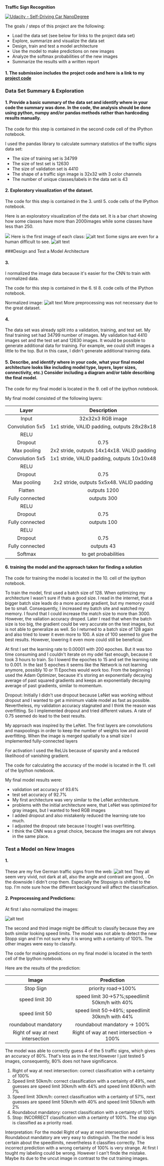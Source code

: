 **Traffic Sign Recognition** 

[![Udacity - Self-Driving Car NanoDegree](https://s3.amazonaws.com/udacity-sdc/github/shield-carnd.svg)](http://www.udacity.com/drive)

The goals / steps of this project are the following:
* Load the data set (see below for links to the project data set)
* Explore, summarize and visualize the data set
* Design, train and test a model architecture
* Use the model to make predictions on new images
* Analyze the softmax probabilities of the new images
* Summarize the results with a written report


[//]: # (Image References)

[image1]: ./examples/visualization.jpg "Visualization"
[image2]: ./examples/grayscale.jpg "Grayscaling"
[image3]: ./examples/random_noise.jpg "Random Noise"
[image4]: ./examples/placeholder.png "Traffic Sign 1"
[image5]: ./examples/placeholder.png "Traffic Sign 2"
[image6]: ./examples/placeholder.png "Traffic Sign 3"
[image7]: ./examples/placeholder.png "Traffic Sign 4"
[image8]: ./examples/placeholder.png "Traffic Sign 5"





#### 1. The submission includes the project code and here is a link to my [project code](https://github.com/christianreiser/P2-Traffic-Sign-Classifier/blob/master/Traffic_Sign_Classifier%20v1.ipynb)

### Data Set Summary & Exploration

#### 1. Provide a basic summary of the data set and identify where in your code the summary was done. In the code, the analysis should be done using python, numpy and/or pandas methods rather than hardcoding results manually.

The code for this step is contained in the second code cell of the IPython notebook.  

I used the pandas library to calculate summary statistics of the traffic
signs data set:

* The size of training set is 34799
* The size of test set is 12630
* The size of validation set is 4410
* The shape of a traffic sign image is 32x32 with 3 color channels
* The number of unique classes/labels in the data set is 43


#### 2. Exploratory visualization of the dataset.

The code for this step is contained in the 3. until 5. code cells of the IPython notebook.  

Here is an exploratory visualization of the data set. It is a bar chart showing how some classes have more than 2000images while some classes have less than 250.

![](https://github.com/christianreiser/P2-Traffic-Sign-Classifier/blob/master/Images/classes2.png)
Here is the first image of each class:
![alt text](https://github.com/christianreiser/P2-Traffic-Sign-Classifier/blob/master/Images/classes.png)
Some signs are even for a human difficult to see.
![alt text](https://github.com/christianreiser/P2-Traffic-Sign-Classifier/blob/master/Images/9random.png)

###Design and Test a Model Architecture

#### 3. 
I normalized the image data because it's easier for the CNN to train with normalized data.

The code for this step is contained in the 6. til 8. code cells of the IPython notebook.

Normalized image:
![alt text](https://github.com/christianreiser/P2-Traffic-Sign-Classifier/blob/master/Images/normal.png)
More preprocessing was not necessary due to the great dataset.

#### 4. 

The data set was already split into a validation, training, and test set.
My final training set had 34799 number of images. My validation had 4410 images set and the test set  and 12630 images.
It would be possible to generate additional data for training. For example, we could shift images a little to the top. But in this case, I didn't generate additional training data.


#### 5. Describe, and identify where in your code, what your final model architecture looks like including model type, layers, layer sizes, connectivity, etc.) Consider including a diagram and/or table describing the final model.

The code for my final model is located in the 9. cell of the ipython notebook. 

My final model consisted of the following layers:

| Layer         		|     Description	        					| 
|:---------------------:|:---------------------------------------------:| 
| Input         		| 32x32x3 RGB image   							| 
| Convolution 5x5     	| 1x1 stride, VALID padding, outputs 28x28x18 	|
| RELU					|												|
| Dropout					|		0.75										|
| Max pooling	      	| 2x2 stride,  outputs 14x14x18. 	VALID padding			|
| Convolution 5x5	    |  1x1 stride, VALID padding, outputs 10x10x48 									|
| RELU					|												|
| Dropout					|		0.75										|
| Max pooling	      	| 2x2 stride,  outputs 5x5x48. 	VALID padding			|
|	Flatten					|	outputs 1200											|
| Fully connected		| outputs 300        									|
| RELU					|												|
| Dropout					|		0.75										|       									|
| Fully connected		| outputs 100        									|
| RELU					|												|
| Dropout					|		0.75										|
| Fully connected		| outputs 43        									|
| Softmax				| to get probabilities |

 


#### 6. training the model and the approach taken for finding a solution

The code for training the model is located in the 10. cell of the ipython notebook. 

To train the model, first used a batch size of 128. When optimizing my architecture I wasn't sure if thats a good size. I read in the internet, that a bigger batch size leads do a more acurate gradient, but my memory could be to small. Consequently, I increased my batch site and watched my memory. I found that I could increase the match size to more than 3000. However, the valiation accuracy droped. Later I read that when the batch size is too big, the gradient could be very accurate on the test images, but is not able to generalize as well. So I returned to a batch size of 128 again and also tried to lower it even more to 100. A size of 100 seemed to give the best results. However, lowering it even more could still be beneficial.

At first I set the learning rate to 0.00001 with 200 epoches. But it was too time consuming and I couldn't iterate on my odel fast enough, because it took 3 hours to train. So I lowerd the epoches to 15 and set the learning rate to 0.001. In the last 5 epoches it seems like the Network is not learning anymore, possibly 10 or 11 Epoches would work too. From the beginning I used the Adam Optimizer, because it's storing an exponentially decaying average of past squared gradients and keeps an exponentially decaying average of past gradients, similar to momentum.

Dropout: Initially I didn't use dropout because LeNet was working without dropout and I wanted to get a minimum viable model as fast as possible. Nevertheless, my validation accuracy stagnated and I think the reason was overfitting. So I implemented dropout and tried different values. A rate of 0.75 seemed do lead to the best results.


My approach was inspired by the LeNet. The first layers are convolutions and maxpoolings in order to keep the number of weights low and avoid averfitting. When the image is merged spatially to a small size I implemented fully-connected layers

For activation I used the ReLUs because of sparsity and a reduced likelihood of vanishing gradient.

The code for calculating the accuracy of the model is located in the 11. cell of the Ipython notebook.

My final model results were:
* validation set accuracy of 93.6% 
* test set accuracy of 92.7%
* My first architecture was very similar to the LeNet architecture.
* problems with the initial architecture were, that LeNet was optimized for gray images, but I wanted to feed RGB images
* I added dropout and also mistakenly reduced the learning rate too much.
* I adjusted the dropout rate because I tought I was overfitting.
* I think the CNN was a great choice, because the images are not always in the same place.


### Test a Model on New Images

#### 1. 
These are my five German traffic signs from the web:
![alt text](https://github.com/christianreiser/P2-Traffic-Sign-Classifier/blob/master/Images/5int.png)
They all seem very vivid, not dark at all, also the angle and contrast are good, . On the downside I didn't crop them. Especially the Stopsign is shifted to the top. I'm note sure how the different background will affect the classification.


#### 2. Preprocessing and Predictions:
At first I also normalized the images:

![alt text](https://github.com/christianreiser/P2-Traffic-Sign-Classifier/blob/master/Images/norm5int.png)

The second and third image might be difficult to classify because they are both similar looking speed limits.
The model was not able to detect the new Stopp sign and I'm not sure why it is wrong with a certainty of 100%.
The other images were easy to classify.


The code for making predictions on my final model is located in the tenth cell of the Ipython notebook.

Here are the results of the prediction:

| Image			        |     Prediction	       		| 
|:---------------------:|:---------------------------------------------:| 
| Stop Sign      		| priority road->100% 		| 
| speed limit 30     			| speed limit 30->57%;speedlimit 50km/h with 40% |
| speed limit 50 					| speed limit 50->49%; speedlimit 30km/h with 44% |
| roundabout mandatory      		| roundabout mandatory -> 100%  	|
| Right of way at next intersection		| Right of way at next intersection -> 100%  |


The model was able to correctly guess 4 of the 5 traffic signs, which gives an accuracy of 80%. That's less as in the test.However I just tested 5 images, consequently, 80% does not have significance. 
1. Right of way at next intersection: correct classification with a certainty of 100%
2. Speed limit 50km/h: correct classification with a certainty of 49%, next guesses are speed limit 30km/h with 44% and speed limit 80km/h with 7%
3. Speed limit 30km/h: correct classification with a certainty of 57%, next guesses are speed limit 50km/h with 40% and speed limit 50km/h with 2%
4. Roundabout mandatory: correct classification with a certainty of 100%
5. Stop: INCORRECT classification with a certainty of 100%. The stop sign is classified as a priority road.

Interpretation:
For the model Right of way at next intersection and Roundabout mandatory are very easy to distinguish.
The the model is less certain about the speedlimits, nevertheless it classifies correctly.
The incorrect prediction with a wrong certainty of 100% is very strange. At first I tought my labeling could be wrong. However I can't finde the mistake. Maybe its due to the uncut image in contrast to the cut training images.
